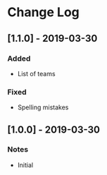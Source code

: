 # Change Log
## [1.1.0] - 2019-03-30
### Added
* List of teams
### Fixed
* Spelling mistakes

## [1.0.0] - 2019-03-30
### Notes
* Initial
